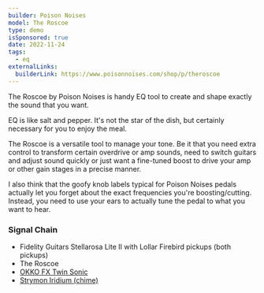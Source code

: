 ```yaml
---
builder: Poison Noises
model: The Roscoe
type: demo
isSponsored: true
date: 2022-11-24
tags:
  - eq
externalLinks:
  builderLink: https://www.poisonnoises.com/shop/p/theroscoe
---
```


The Roscoe by Poison Noises is handy EQ tool to create and shape exactly the sound that you want.

EQ is like salt and pepper. It's not the star of the dish, but certainly necessary for you to enjoy the meal.

The Roscoe is a versatile tool to manage your tone. Be it that you need extra control to transform certain overdrive or amp sounds, need to switch guitars and adjust sound quickly or just want a fine-tuned boost to drive your amp or other gain stages in a precise manner.

I also think that the goofy knob labels typical for Poison Noises pedals actually let you forget about the exact frequencies you're boosting/cutting. Instead, you need to use your ears to actually tune the pedal to what you want to hear.

### Signal Chain

- Fidelity Guitars Stellarosa Lite II with Lollar Firebird pickups (both pickups)
- The Roscoe
- [OKKO FX Twin Sonic](/demos/okko-fx-twin-sonic-mkii)
- [Strymon Iridium (chime)](/demos/strymon-iridium)
